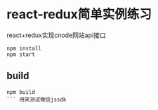 # react-redux简单实例练习  
react+redux实现cnode网站api接口
```
npm install  
npm start  
```
## build  
```
npm build  
``` 用来测试微信jssdk

